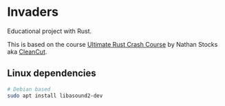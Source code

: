 # Invaders

Educational project with Rust.

This is based on the course [Ultimate Rust Crash Course](https://github.com/CleanCut/ultimate_rust_crash_course/) by Nathan Stocks aka [CleanCut](https://github.com/CleanCut).



## Linux dependencies

``` bash
# Debian based
sudo apt install libasound2-dev
```
